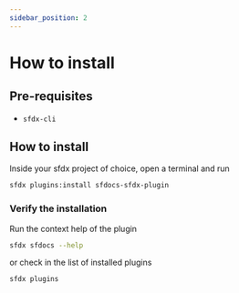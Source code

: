```yaml
---
sidebar_position: 2
---
```

# How to install

## Pre-requisites

* `sfdx-cli`

## How to install

Inside your sfdx project of choice, open a terminal and run

```bash
sfdx plugins:install sfdocs-sfdx-plugin
```

### Verify the installation

Run the context help of the plugin

```bash
sfdx sfdocs --help
```

or check in the list of installed plugins

```bash
sfdx plugins
```